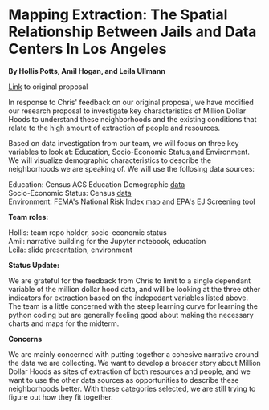 # Mapping Extraction: The Spatial Relationship Between Jails and Data Centers In Los Angeles

**By Hollis Potts, Amil Hogan, and Leila Ullmann**

[Link](https://github.com/computerhollis/221-final-project/blob/main/Group%20Assignments/proposal.md) to original proposal

In response to Chris' feedback on our original proposal, we have modified our research proposal to investigate key characteristics of Million Dollar Hoods to understand these neighborhoods and the existing conditions that relate to the high amount of extraction of people and resources. 

Based on data investigation from our team, we will focus on three key variables to look at: Education, Socio-Economic Status,and Environment. We will visualize demographic characteristics to describe the neighborhoods we are speaking of. 
We will use the follosing data sources:

Education: Census ACS Education Demographic [data](https://data.census.gov/table/ACSDP1Y2023.DP02?q=Education)   
Socio-Economic Status: Census [data](https://data.census.gov/table/ACSST1Y2023.S0501?q=S0501:%20Selected%20Characteristics%20of%20the%20Native%20and%20Foreign-Born%20Populations)  
Environment: FEMA's National Risk Index [map](https://hazards.fema.gov/nri/) and EPA's EJ Screening [tool](https://www.epa.gov/ejscreen/download-ejscreen-data)

**Team roles:**

Hollis: team repo holder, socio-economic status  
Amil: narrative building for the Jupyter notebook, education  
Leila: slide presentation, environment  

**Status Update:**

We are grateful for the feedback from Chris to limit to a single dependant variable of the million dollar hood data, and will be looking at the three other indicators for extraction based on the indepedant variables listed above. The team is a little concerned with the steep learning curve for learning the python coding but are generally feeling good about making the necessary charts and maps for the midterm.

**Concerns**

We are mainly concerned with putting together a cohesive narrative around the data we are collecting. We want to develop a broader story about Million Dollar Hoods as sites of extraction of both resources and people, and we want to use the other data sources as opportunities to describe these neighborhoods better. With these categories selected, we are still trying to figure out how they fit together.
